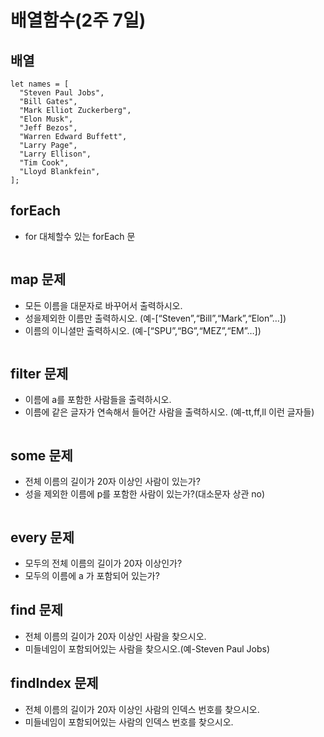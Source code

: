 # 배열함수(2주 7일)

배열 
---
```
let names = [
  "Steven Paul Jobs",
  "Bill Gates",
  "Mark Elliot Zuckerberg",
  "Elon Musk",
  "Jeff Bezos",
  "Warren Edward Buffett",
  "Larry Page",
  "Larry Ellison",
  "Tim Cook",
  "Lloyd Blankfein",
];
```
forEach
---
- for 대체할수 있는 forEach 문

```
```
map 문제
---
- 모든 이름을 대문자로 바꾸어서 출력하시오.
- 성을제외한 이름만 출력하시오. (예-[“Steven”,“Bill”,“Mark”,“Elon”…])
- 이름의 이니셜만 출력하시오. (예-[“SPU”,“BG”,“MEZ”,“EM”…])
```
```

filter 문제
---
- 이름에 a를 포함한 사람들을 출력하시오.
- 이름에 같은 글자가 연속해서 들어간 사람을 출력하시오. (예-tt,ff,ll 이런 글자들)
```
```

some 문제
---
- 전체 이름의 길이가 20자 이상인 사람이 있는가?
- 성을 제외한 이름에 p를 포함한 사람이 있는가?(대소문자 상관 no)
```
```

every 문제
---
- 모두의 전체 이름의 길이가 20자 이상인가?
- 모두의 이름에 a 가 포함되어 있는가?

find 문제
---
- 전체 이름의 길이가 20자 이상인 사람을 찾으시오.
- 미들네임이 포함되어있는 사람을 찾으시오.(예-Steven Paul Jobs)

findIndex 문제
---
- 전체 이름의 길이가 20자 이상인 사람의 인덱스 번호를 찾으시오.
- 미들네임이 포함되어있는 사람의 인덱스 번호를 찾으시오.


